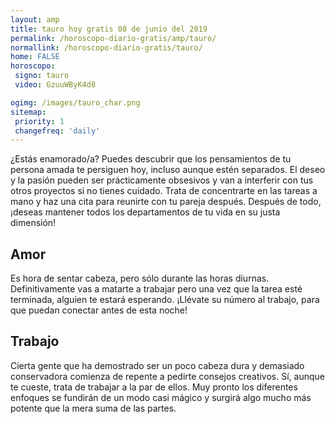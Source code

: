 ```yaml
---
layout: amp
title: tauro hoy gratis 08 de junio del 2019 
permalink: /horoscopo-diario-gratis/amp/tauro/
normallink: /horoscopo-diario-gratis/tauro/
home: FALSE
horoscopo:
 signo: tauro
 video: GzuuWByK4d8

ogimg: /images/tauro_char.png
sitemap:
 priority: 1
 changefreq: 'daily'
---
```



¿Estás enamorado/a? Puedes descubrir que los pensamientos de tu persona amada te persiguen hoy, incluso aunque estén separados. El deseo y la pasión pueden ser prácticamente obsesivos y van a interferir con tus otros proyectos si no tienes cuidado. Trata de concentrarte en las tareas a mano y haz una cita para reunirte con tu pareja después. Después de todo, ¡deseas mantener todos los departamentos de tu vida en su justa dimensión!

## Amor

Es hora de sentar cabeza, pero sólo durante las horas diurnas. Definitivamente vas a matarte a trabajar pero una vez que la tarea esté terminada, alguien te estará esperando. ¡Llévate su número al trabajo, para que puedan conectar antes de esta noche!

## Trabajo

Cierta gente que ha demostrado ser un poco cabeza dura y demasiado conservadora comienza de repente a pedirte consejos creativos. Sí, aunque te cueste, trata de trabajar a la par de ellos. Muy pronto los diferentes enfoques se fundirán de un modo casi mágico y surgirá algo mucho más potente que la mera suma de las partes.